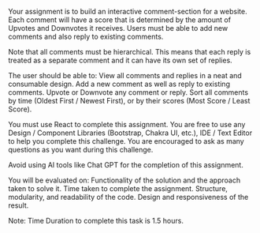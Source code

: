 Your assignment is to build an interactive comment-section for a website. Each comment will have a score that is determined by the amount of Upvotes and Downvotes it receives. Users must be able to add new comments and also reply to existing comments.

Note that all comments must be hierarchical. This means that each reply is treated as a separate comment and it can have its own set of replies.

The user should be able to:
View all comments and replies in a neat and consumable design.
Add a new comment as well as reply to existing comments.
Upvote or Downvote any comment or reply.
Sort all comments by time (Oldest First / Newest First), or by their scores (Most Score / Least Score).

You must use React to complete this assignment. You are free to use any Design / Component Libraries (Bootstrap, Chakra UI, etc.), IDE / Text Editor to help you complete this challenge. You are encouraged to ask as many questions as you want during this challenge. 

Avoid using AI tools like Chat GPT for the completion of this assignment.

You will be evaluated on:
Functionality of the solution and the approach taken to solve it.
Time taken to complete the assignment.
Structure, modularity, and readability of the code.
Design and responsiveness of the result.

Note: Time Duration to complete this task is 1.5 hours.